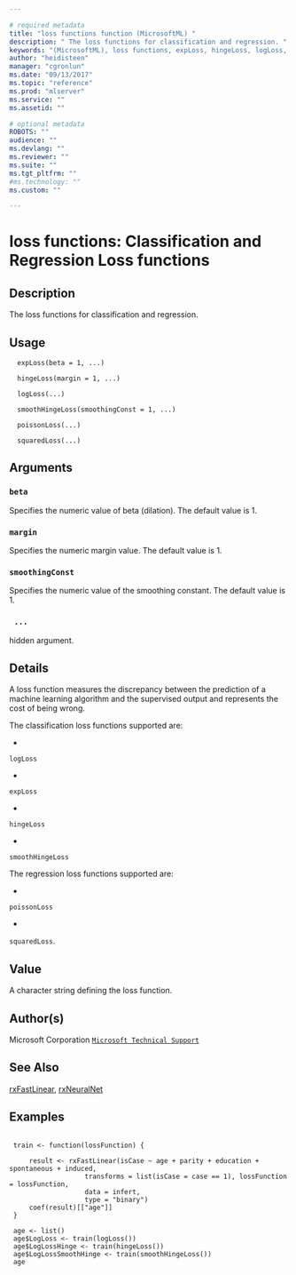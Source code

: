 ```yaml
--- 

# required metadata 
title: "loss functions function (MicrosoftML) " 
description: " The loss functions for classification and regression. " 
keywords: "(MicrosoftML), loss functions, expLoss, hingeLoss, logLoss, poissonLoss, smoothHingeLoss, squaredLoss, loss" 
author: "heidisteen" 
manager: "cgronlun" 
ms.date: "09/13/2017" 
ms.topic: "reference" 
ms.prod: "mlserver" 
ms.service: "" 
ms.assetid: "" 

# optional metadata 
ROBOTS: "" 
audience: "" 
ms.devlang: "" 
ms.reviewer: "" 
ms.suite: "" 
ms.tgt_pltfrm: "" 
#ms.technology: "" 
ms.custom: "" 

--- 
```











 # loss functions: Classification and Regression Loss functions 
 ## Description

The loss functions for classification and regression.


 ## Usage

```   
  expLoss(beta = 1, ...)

  hingeLoss(margin = 1, ...)

  logLoss(...)

  smoothHingeLoss(smoothingConst = 1, ...)

  poissonLoss(...)

  squaredLoss(...)

```

 ## Arguments



 ### `beta`
 Specifies the numeric value of beta (dilation). The default value  is 1. 



 ### `margin`
 Specifies the numeric margin value. The default value is 1. 



 ### `smoothingConst`
 Specifies the numeric value of the smoothing constant. The default value is 1. 



 ### ` ...`
 hidden argument. 



 ## Details

A loss function measures the discrepancy between the prediction
of a machine learning algorithm and the supervised output and represents the
cost of being wrong. 

The classification loss functions supported are:


* 
 `logLoss` 

* 
 `expLoss` 

* 
 `hingeLoss` 

* 
 `smoothHingeLoss`


The regression loss functions supported are:


* 
 `poissonLoss` 

* 
 `squaredLoss`.




 ## Value

A character string defining the loss function.

 ## Author(s)

Microsoft Corporation [`Microsoft Technical Support`](https://go.microsoft.com/fwlink/?LinkID=698556&clcid=0x409)



 ## See Also

[rxFastLinear](rxFastLinear.md), [rxNeuralNet](rxNeuralNet.md)

 ## Examples

 ```

  train <- function(lossFunction) {

      result <- rxFastLinear(isCase ~ age + parity + education + spontaneous + induced,
                    transforms = list(isCase = case == 1), lossFunction = lossFunction,
                    data = infert,
                    type = "binary")
      coef(result)[["age"]]
  }

  age <- list()
  age$LogLoss <- train(logLoss())
  age$LogLossHinge <- train(hingeLoss())
  age$LogLossSmoothHinge <- train(smoothHingeLoss())
  age
```



